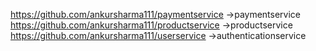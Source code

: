 https://github.com/ankursharma111/paymentservice ->paymentservice
https://github.com/ankursharma111/productservice ->productservice
https://github.com/ankursharma111/userservice ->authenticationservice
